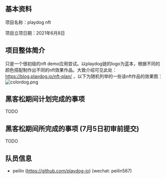 ## 基本资料

项目名称：playdog nft

项目立项日期：2021年6月8日

## 项目整体简介

只是一个很初级的nft demo应用尝试。以playdog链的logo为蓝本，根据不同的颜色搭配制作出不同的nft效果作品。大致介绍可见此处：https://blog.playdog.io/nft-plan/ ，以下为随机列举的一些该nft作品的效果图：
![colordog.png](https://i.loli.net/2021/06/11/PDpOfTRy9IvAX5b.png)

## 黑客松期间计划完成的事项

TODO

## 黑客松期间所完成的事项 (7月5日初审前提交)

TODO

## 队员信息

- peilin (https://github.com/playdog-io) (wechat: peilin567)
